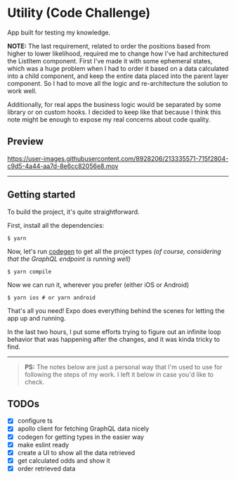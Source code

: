 # Utility (Code Challenge)

App built for testing my knowledge.

**NOTE:** The last requirement, related to order the positions based from higher to lower likelihood, required me to change how I've had architectured the ListItem component.
First I've made it with some ephemeral states, which was a huge problem when I had to order it based on a data calculated into a child component, and keep the entire data placed into the parent layer component. So I had to move all the logic and re-architecture the solution to work well.

Additionally, for real apps the business logic would be separated by some library or on custom hooks. I decided to keep like that because I think this note might be enough to expose my real concerns about code quality.

## Preview

https://user-images.githubusercontent.com/8928206/213335571-715f2804-c9d5-4a44-aa7d-8e6cc82056e8.mov

---

## Getting started

To build the project, it's quite straightforward.

First, install all the dependencies:

```shell
$ yarn
```

Now, let's run [codegen](https://the-guild.dev/graphql/codegen) to get all the project types _(of course, considering that the GraphQL endpoint is running well)_

```shell
$ yarn compile
```

Now we can run it, wherever you prefer (either iOS or Android)

```shell
$ yarn ios # or yarn android
```

That's all you need! Expo does everything behind the scenes for letting the app up and running.

In the last two hours, I put some efforts trying to figure out an infinite loop behavior that was happening after the changes, and it was kinda tricky to find.

---

> **PS:** The notes below are just a personal way that I'm used to use for following the steps of my work. I left it below in case you'd like to check.

## TODOs

- [x] configure ts
- [x] apollo client for fetching GraphQL data nicely
- [x] codegen for getting types in the easier way
- [x] make eslint ready
- [x] create a UI to show all the data retrieved
- [x] get calculated odds and show it
- [x] order retrieved data
